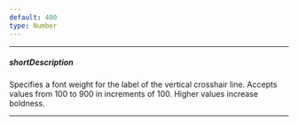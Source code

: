 ```yaml
---
default: 400
type: Number
---
```

---
##### shortDescription
Specifies a font weight for the label of the vertical crosshair line. Accepts values from 100 to 900 in increments of 100. Higher values increase boldness.

---
